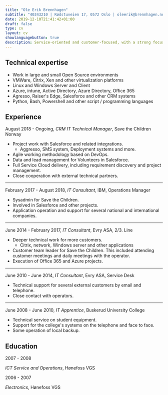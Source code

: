 ```yaml
---
title: "Ole Erik Brennhagen"
subtitle: "40343210 | Rødstuveien 17, 0572 Oslo | oleerik@brennhagen.no"
date: 2019-12-10T21:41:42+01:00
draft: false
type: cv
layout: cv
showlanguagebutton: true
description: Service-oriented and customer-focused, with a strong focus on customer satisfaction. He has extensive experience with systems such as Citrix, Windows Server, Xenserver, general network systems, development, Salesforce and other systems / applications. He is a good colleague with focus on good environment in the workplace, always pleasant and helpful.
---
```

Technical expertise
------------------
- Work in large and small Open Source environments
- VMWare, Citrix, Xen and other virtualization platforms
- Linux and Windows Server and Client
- Azure, intune, Active Directory, Azure Directory, Office 365
- Agresso, Raiser's Edge, Salesforce and other CRM systems
- Python, Bash, Powershell and other script / programming languages

Experience
------------------
August 2018 - Ongoing, *CRM IT Technical Manager*, Save the Children Norway
- Project work with Salesforce and related integrations.
    - Aggresso, SMS system, Deployment systems and more.
- Agile working methodology based on DevOps.
- Data and lead management for Volunteers in Salesforce.
- Full Service Cloud delivery, including requirement discovery and project management.
- Close cooperation with external technical partners.
________________

February 2017 - August 2018, *IT Consultant*, IBM, Operations Manager
- Sysadmin for Save the Children.
- Involved in Salesforce and other projects.
- Application operation and support for several national and international companies.
________________

June 2014 - February 2017, *IT Consultant*, Evry ASA, 2/3. Line
- Deeper technical work for more customers.
    - Citrix, network, Windows server and other applications
- Customer team leader for Save the Children. This included attending customer meetings and daily meetings with the operator.
- Execution of Office 365 and Azure projects.
________________

June 2010 - June 2014, *IT Consultant*, Evry ASA, Service Desk
- Technical support for several external customers by email and telephone.
- Close contact with operators.
________________
June 2008 - June 2010, *IT Apprentice*, Buskerud University College
- Technical service on student equipment.
- Support for the college's systems on the telephone and face to face.
- Some operation of local backup.

Education
------------------
2007 - 2008

*ICT Service and Operations*, Hønefoss VGS

2006 - 2007

*Electronics*, Hønefoss VGS
